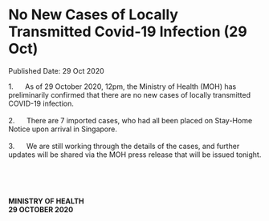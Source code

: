 <html>
    <meta http-equiv="Content-Type" content="text/html; charset=utf-8"/>
    <meta charset="utf-8"/>
    <title>No New Cases of Locally Transmitted Covid-19 Infection (29 Oct)</title>
    <body><h1>No New Cases of Locally Transmitted Covid-19 Infection (29 Oct)</h1>
    <p>Published Date: 29 Oct 2020</p> <p>1.&nbsp; &nbsp; &nbsp; As of 29 October 2020, 12pm, the Ministry of Health (MOH) has preliminarily confirmed that there are no new cases of locally transmitted COVID-19 infection.&nbsp; <br><br>2.&nbsp; &nbsp; &nbsp; There are 7 imported cases, who had all been placed on Stay-Home Notice upon arrival in Singapore. <br><br>3.&nbsp; &nbsp; &nbsp; We are still working through the details of the cases, and further updates will be shared via the MOH press release that will be issued tonight.</p> <p>&nbsp;</p> <p>&nbsp;</p> <div> <p><strong>MINISTRY OF HEALTH<br></strong><strong>29 OCTOBER 2020</strong></p> </div></body>
</html>